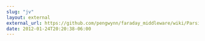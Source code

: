 ```yaml
---
slug: "jv"
layout: external
external_url: https://github.com/pengwynn/faraday_middleware/wiki/Parsing-responses
date: 2012-01-24T20:20:38-06:00
---
```

